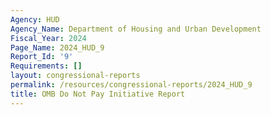 ```yaml
---
Agency: HUD
Agency_Name: Department of Housing and Urban Development
Fiscal_Year: 2024
Page_Name: 2024_HUD_9
Report_Id: '9'
Requirements: []
layout: congressional-reports
permalink: /resources/congressional-reports/2024_HUD_9
title: OMB Do Not Pay Initiative Report
---
```

